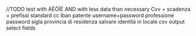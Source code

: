 //TODO test with ÀÈÒÌÉ AND with less data than necessary
Cvv + scadenza + prefissi standard cc 
Iban 
patente
username+password
professione
password
sigla provincia di residenza
salvare identità in locale
csv output
select fields
